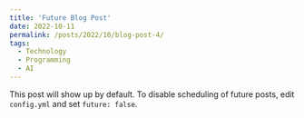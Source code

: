 ```yaml
---
title: 'Future Blog Post'
date: 2022-10-11
permalink: /posts/2022/10/blog-post-4/
tags:
  - Technology
  - Programming
  - AI
---
```


<object data="/pdfs/ananth_icra2021.pdf" type="application/pdf" width="100%"> 
</object>

This post will show up by default. To disable scheduling of future posts, edit `config.yml` and set `future: false`. 
